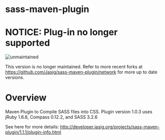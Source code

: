 sass-maven-plugin
=================
# NOTICE: Plug-in no longer supported

![unmaintained](https://img.shields.io/maintenance/no/2015.svg)

This version is no longer maintained.  Refer to more recent forks at https://github.com/Jasig/sass-maven-plugin/network for more up to date versions.

# Overview

Maven Plugin to Compile SASS files into CSS. Plugin version 1.0.3 uses jRuby 1.6.8, Compass 0.12.2, and SASS 3.2.6

See here for more details: http://developer.jasig.org/projects/sass-maven-plugin/1.1.1/plugin-info.html

